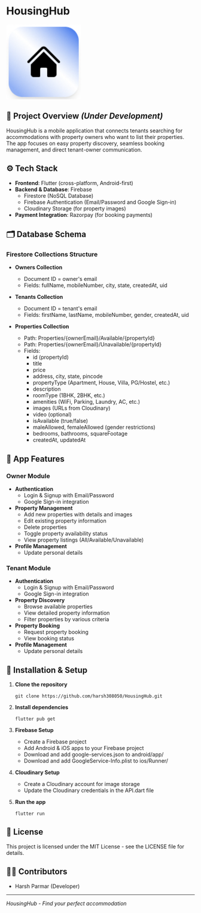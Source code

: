 # HousingHub

<img src="assets/images/Logo.png" alt="HousingHub Logo" width="200"/>

## 📱 Project Overview *(Under Development)*

HousingHub is a mobile application that connects tenants searching for accommodations with property owners who want to list their properties. The app focuses on easy property discovery, seamless booking management, and direct tenant-owner communication.

## ⚙️ Tech Stack

- **Frontend**: Flutter (cross-platform, Android-first)
- **Backend & Database**: Firebase
  - Firestore (NoSQL Database)
  - Firebase Authentication (Email/Password and Google Sign-in)
  - Cloudinary Storage (for property images)
- **Payment Integration**: Razorpay (for booking payments)

## 🗂️ Database Schema

### Firestore Collections Structure

- **Owners Collection**
  - Document ID = owner's email
  - Fields: fullName, mobileNumber, city, state, createdAt, uid

- **Tenants Collection**
  - Document ID = tenant's email
  - Fields: firstName, lastName, mobileNumber, gender, createdAt, uid

- **Properties Collection**
  - Path: Properties/{ownerEmail}/Available/{propertyId}
  - Path: Properties/{ownerEmail}/Unavailable/{propertyId}
  - Fields:
    - id (propertyId)
    - title
    - price
    - address, city, state, pincode
    - propertyType (Apartment, House, Villa, PG/Hostel, etc.)
    - description
    - roomType (1BHK, 2BHK, etc.)
    - amenities (WiFi, Parking, Laundry, AC, etc.)
    - images (URLs from Cloudinary)
    - video (optional)
    - isAvailable (true/false)
    - maleAllowed, femaleAllowed (gender restrictions)
    - bedrooms, bathrooms, squareFootage
    - createdAt, updatedAt

## 🔑 App Features

### Owner Module
- **Authentication**
  - Login & Signup with Email/Password
  - Google Sign-in integration
- **Property Management**
  - Add new properties with details and images
  - Edit existing property information
  - Delete properties
  - Toggle property availability status
  - View property listings (All/Available/Unavailable)
- **Profile Management**
  - Update personal details

### Tenant Module
- **Authentication**
  - Login & Signup with Email/Password
  - Google Sign-in integration
- **Property Discovery**
  - Browse available properties
  - View detailed property information
  - Filter properties by various criteria
- **Property Booking**
  - Request property booking
  - View booking status
- **Profile Management**
  - Update personal details


## 🚀 Installation & Setup

1. **Clone the repository**
   ```
   git clone https://github.com/harsh308050/HousingHub.git
   ```

2. **Install dependencies**
   ```
   flutter pub get
   ```

3. **Firebase Setup**
   - Create a Firebase project
   - Add Android & iOS apps to your Firebase project
   - Download and add google-services.json to android/app/
   - Download and add GoogleService-Info.plist to ios/Runner/

4. **Cloudinary Setup**
   - Create a Cloudinary account for image storage
   - Update the Cloudinary credentials in the API.dart file

5. **Run the app**
   ```
   flutter run
   ```

## 📄 License

This project is licensed under the MIT License - see the LICENSE file for details.

## 👨‍💻 Contributors

- Harsh Parmar (Developer)

---

*HousingHub - Find your perfect accommodation*
